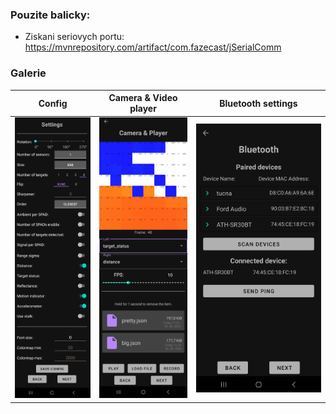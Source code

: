 ### Pouzite balicky:

- Ziskani seriovych portu: https://mvnrepository.com/artifact/com.fazecast/jSerialComm


### Galerie

|           Config           |                   Camera & Video player                    |              Bluetooth settings              |
| -------------------------- | -------------------------------------------------------------- | ---------------------------------------------- |
| ![config](config.jpg) | ![camera and video player](camera_player.jpg) | ![Bluetooth settings](bluetooth.jpg) |